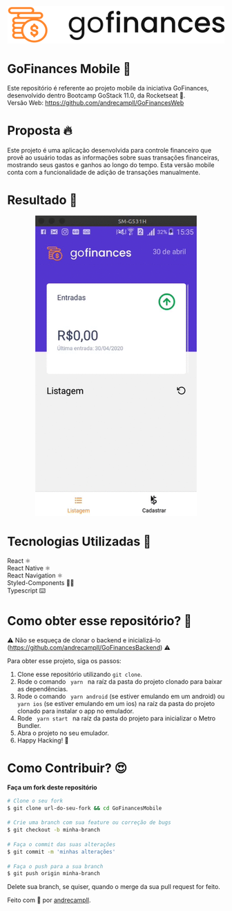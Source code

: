 <p align="center">
  <img src="LogoDark@3x.png" />
</p>

# GoFinances Mobile 💸
Este repositório é referente ao projeto mobile da iniciativa GoFinances, desenvolvido dentro Bootcamp GoStack 11.0, da Rocketseat 🚀. <br />
Versão Web: https://github.com/andrecampll/GoFinancesWeb

# Proposta 🔥
Este projeto é uma aplicação desenvolvida para controle financeiro que provê ao usuário
todas as informações sobre suas transações financeiras, mostrando seus gastos e
ganhos ao longo do tempo. Esta versão mobile conta com a funcionalidade de adição de transações manualmente.

# Resultado 🚀
<p align="center">
  <img src="Peek 2020-04-30 15-36.gif" />
</p>

# Tecnologias Utilizadas 🚀
React ⚛️ <br />
React Native ⚛️ <br />
React Navigation ⚛️ <br />
Styled-Components 💅🏻 <br />
Typescript ⌨️

# Como obter esse repositório? 🤔
⚠️ Não se esqueça de clonar o backend e inicializá-lo (https://github.com/andrecampll/GoFinancesBackend) ⚠️

Para obter esse projeto, siga os passos:
1. Clone esse repositório utilizando <code>git clone</code>.
2. Rode o comando <code> yarn </code> na raíz da pasta do projeto clonado para baixar as dependências.
3. Rode o comando <code> yarn android</code> (se estiver emulando em um android) ou <code>yarn ios</code> (se estiver emulando em um ios) na raíz da pasta do projeto clonado para instalar o app no emulador.
4. Rode <code> yarn start </code> na raíz da pasta do projeto para inicializar o Metro Bundler.
5. Abra o projeto no seu emulador.
6. Happy Hacking! 🚀

# Como Contribuir? 😍
**Faça um fork deste repositório**

```bash
# Clone o seu fork
$ git clone url-do-seu-fork && cd GoFinancesMobile

# Crie uma branch com sua feature ou correção de bugs
$ git checkout -b minha-branch

# Faça o commit das suas alterações
$ git commit -m 'minhas alterações'

# Faça o push para a sua branch
$ git push origin minha-branch
```

Delete sua branch, se quiser, quando o merge da sua pull request for feito. <br />

Feito com 💜 por <a href="https://www.linkedin.com/in/andrecampll/" target="blank">andrecampll</a>.

